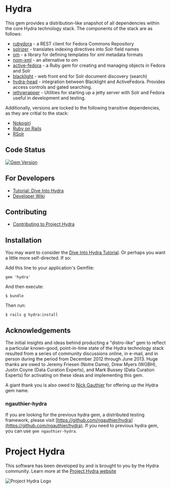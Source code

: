 # Hydra
This gem provides a distribution-like snapshot of all dependencies within the core Hydra technology stack. The components of the stack are as follows:

* [rubydora](https://github.com/projecthydra/rubydora) - a REST client for Fedora Commons Repository
* [solrizer](https://github.com/projecthydra/solrizer) - translates indexing directives into Solr field names
* [om](https://github.com/projecthydra/om) - a library for defining templates for xml metadata formats
* [nom-xml](https://github.com/cbeer/nom-xml) - an alternative to om
* [active-fedora](https://github.com/projecthydra/active_fedora) - a Ruby gem for creating and managing objects in Fedora and Solr
* [blacklight](https://github.com/projectblacklight/blacklight) - web front end for Solr document discovery (search)
* [hydra-head](https://github.com/projecthydra/hydra-head) - integration between Blacklight and ActiveFedora. Provides access controls and gated searching.
* [jettywrapper](https://github.com/projecthydra/jettywrapper) - Utilities for starting up a jetty server with Solr and Fedora useful in development and testing.

Additionally, versions are locked to the following transitive dependencies, as they are critial to the stack:
* [Nokogiri](http://nokogiri.org/)
* [Ruby on Rails](http://rubyonrails.org/)
* [RSolr](https://github.com/rsolr/rsolr)

## Code Status
[![Gem Version](https://badge.fury.io/rb/hydra.png)](http://badge.fury.io/rb/hydra)

## For Developers

* [Tutorial: Dive Into Hydra](https://github.com/projecthydra/hydra/wiki/Dive-into-Hydra)
* [Developer Wiki](https://github.com/projecthydra/hydra/wiki)

## Contributing
* [Contributing to Project Hydra](CONTRIBUTING.md)

## Installation

You may want to consider the [Dive Into Hydra Tutorial](https://github.com/projecthydra/hydra/wiki/Dive-into-Hydra).
Or perhaps you want a little more self-directed.
If so:

Add this line to your application's Gemfile:

    gem 'hydra'

And then execute:

    $ bundle

Then run:

    $ rails g hydra:install

## Acknowledgements
The initial insights and ideas behind producting a "distro-like" gem to reflect a particular known-good,
point-in-time state of the Hydra technology stack resulted from a series of community discussions online,
in e-mail, and in person during the period from December 2012 through June 2013.  Huge thanks are owed to
Jeremy Friesen (Notre Dame), Drew Myers (WGBH), Justin Coyne (Data Curation Experts),
and Mark Bussey (Data Curation Experts) for activating on these ideas and implementing this gem.

A giant thank you is also owed to [Nick Gauthier](https://github.com/ngauthier) for offering up the Hydra gem name.

### ngauthier-hydra
If you are looking for the previous hydra gem, a distributed testing framework,
please visit [https://github.com/ngauthier/hydra](https://github.com/ngauthier/hydra).
If you need to previous hydra gem, you can use `gem ngauthier-hydra`.

# Project Hydra
This software has been developed by and is brought to you by the Hydra community.  Learn more at the
[Project Hydra website](http://projecthydra.org)

![Project Hydra Logo](https://github.com/uvalib/libra-oa/blob/a6564a9e5c13b7873dc883367f5e307bf715d6cf/public/images/powered_by_hydra.png?raw=true)

